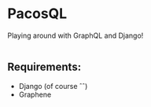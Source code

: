 # PacosQL

Playing around with GraphQL and Django!

<img src="https://i.giphy.com/media/TLIHj45OqIvOE/source.gif" alt="">


## Requirements:

-   Django (of course ˆˆ)
-   Graphene



